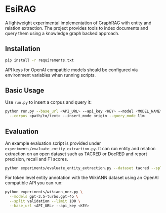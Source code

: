 # EsiRAG

A lightweight experimental implementation of GraphRAG with entity and relation extraction. The project provides tools to index documents and query them using a knowledge graph backed approach.

## Installation

```bash
pip install -r requirements.txt
```

API keys for OpenAI compatible models should be configured via environment variables when running scripts.

## Basic Usage

Use `run.py` to insert a corpus and query it:

```bash
python run.py --base_url <API_URL> --api_key <KEY> --model <MODEL_NAME> \
  --corpus <path/to/text> --insert_mode origin --query_mode llm
```

## Evaluation

An example evaluation script is provided under `experiments/evaluate_entity_extraction.py`. It can run entity and relation extraction on an open dataset such as TACRED or DocRED and report precision, recall and F1 scores.

```bash
python experiments/evaluate_entity_extraction.py --dataset tacred --split validation --model <MODEL_NAME>
```

For token level entity annotation with the WikiANN dataset using an OpenAI compatible API you can run:

```bash
python experiments/wikiann_ner.py \
  --models gpt-3.5-turbo,gpt-4o \
  --split validation --limit 100 \
  --base_url <API_URL> --api_key <KEY>
```
